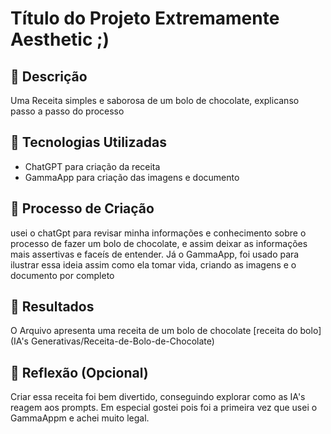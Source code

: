 # Título do Projeto Extremamente Aesthetic ;)

## 📒 Descrição
Uma Receita simples e saborosa de um bolo de chocolate, explicanso passo a passo do processo

## 🤖 Tecnologias Utilizadas
- ChatGPT para criação da receita
- GammaApp para criação das imagens e documento

## 🧐 Processo de Criação
usei o chatGpt para revisar minha informações e conhecimento sobre o processo de fazer um bolo de chocolate, e assim deixar as informações mais assertivas e faceís de entender. Já o GammaApp, foi usado para ilustrar essa ideia assim como ela tomar vida, criando as imagens e o documento por completo
## 🚀 Resultados
O Arquivo apresenta uma receita de um bolo de chocolate
[receita do bolo] (IA's Generativas/Receita-de-Bolo-de-Chocolate)
## 💭 Reflexão (Opcional)
Criar essa receita foi bem divertido, conseguindo explorar como as IA's reagem aos prompts. Em especial gostei pois foi a primeira vez que usei o GammaAppm e achei muito legal.
